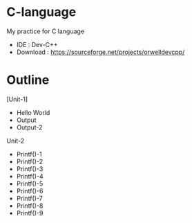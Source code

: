 # C-language
My practice for C language
  * IDE : Dev-C++
  * Download : https://sourceforge.net/projects/orwelldevcpp/
# Outline
[Unit-1]
 * Hello World
 * Output
 * Output-2
 
Unit-2
 * Printf()-1
 * Printf()-2
 * Printf()-3
 * Printf()-4
 * Printf()-5
 * Printf()-6
 * Printf()-7
 * Printf()-8
 * Printf()-9
